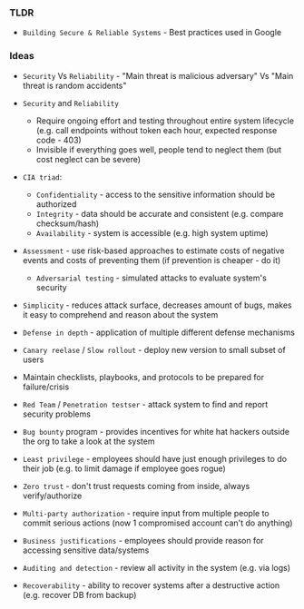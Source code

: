 ### TLDR
* `Building Secure & Reliable Systems` - Best practices used in Google

### Ideas
* `Security` Vs `Reliability` - "Main threat is malicious adversary" Vs "Main threat is random accidents"
* `Security` and `Reliability`
  * Require ongoing effort and testing throughout entire system lifecycle (e.g. call endpoints without token each hour, expected response code - 403)
  * Invisible if everything goes well, people tend to neglect them (but cost neglect can be severe)
* `CIA triad`:
  * `Confidentiality` - access to the sensitive information should be authorized
  * `Integrity` - data should be accurate and consistent (e.g. compare checksum/hash)
  * `Availability` - system is accessible (e.g. high system uptime)
* `Assessment` - use risk-based approaches to estimate costs of negative events and costs of preventing them (if prevention is cheaper - do it)
  * `Adversarial testing` - simulated attacks to evaluate system's security

* `Simplicity` - reduces attack surface, decreases amount of bugs, makes it easy to comprehend and reason about the system
* `Defense in depth` - application of multiple different defense mechanisms
* `Canary reelase` / `Slow rollout` - deploy new version to small subset of users
* Maintain checklists, playbooks, and protocols to be prepared for failure/crisis
* `Red Team` / `Penetration testser` - attack system to find and report security problems
* `Bug bounty` program - provides incentives for white hat hackers outside the org to take a look at the system

* `Least privilege` - employees should have just enough privileges to do their job (e.g. to limit damage if employee goes rogue)
* `Zero trust` - don't trust requests coming from inside, always verify/authorize
* `Multi-party authorization` - require input from multiple people to commit serious actions (now 1 compromised account can't do anything)
* `Business justifications` - employees should provide reason for accessing sensitive data/systems
* `Auditing and detection` - review all activity in the system (e.g. via logs)
* `Recoverability` - ability to recover systems after a destructive action (e.g. recover DB from backup)
